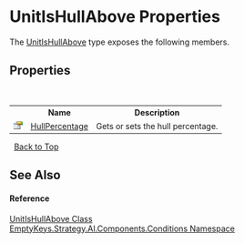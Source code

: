 # UnitIsHullAbove Properties
 

The <a href="T_EmptyKeys_Strategy_AI_Components_Conditions_UnitIsHullAbove">UnitIsHullAbove</a> type exposes the following members.


## Properties
&nbsp;<table><tr><th></th><th>Name</th><th>Description</th></tr><tr><td>![Public property](media/pubproperty.gif "Public property")</td><td><a href="P_EmptyKeys_Strategy_AI_Components_Conditions_UnitIsHullAbove_HullPercentage">HullPercentage</a></td><td>
Gets or sets the hull percentage.</td></tr></table>&nbsp;
<a href="#unitishullabove-properties">Back to Top</a>

## See Also


#### Reference
<a href="T_EmptyKeys_Strategy_AI_Components_Conditions_UnitIsHullAbove">UnitIsHullAbove Class</a><br /><a href="N_EmptyKeys_Strategy_AI_Components_Conditions">EmptyKeys.Strategy.AI.Components.Conditions Namespace</a><br />